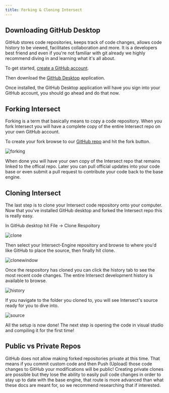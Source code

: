 ```yaml
---
title: Forking & Cloning Intersect
---
```


## Downloading GitHub Desktop

GitHub stores code repositories, keeps track of code changes, allows code history to be viewed, facilitates collaboration and more. It is a developers best friend and even if you're not familiar with git already we highly recommend diving in and learning what it's all about.

To get started, [create a GitHub account](https://github.com/join).

Then download the [GitHub Desktop](https://desktop.github.com/) application.

Once installed, the GitHub Desktop application will have you sign into your GitHub account, you should go ahead and do that now.

## Forking Intersect

Forking is a term that basically means to copy a code repository. When you fork Intersect you will have a complete copy of the entire Intersect repo on your own GitHub account.

To create your fork browse to our [GitHub repo](https://github.com/AscensionGameDev/Intersect-Engine) and hit the fork button.

![forking](https://www.ascensiongamedev.com/resources/filehost/209a31015a60ae45664c25e82d17b688.png)

When done you will have your own copy of the Intersect repo that remains linked to the offical repo. Later you can pull official updates into your code base or even submit a pull request to contribute your code back to the base engine.

## Cloning Intersect

The last step is to clone your Intersect code repository onto your computer. Now that you've installed GitHub desktop and forked the Intersect repo this is really easy.

In GitHub desktop hit File -> Clone Respoitory

![clone](https://www.ascensiongamedev.com/resources/filehost/0af5968fd1c76523d47008fad2995e03.png)

Then select your Intersect-Engine repository and browse to where you'd like GitHub to place the source, then finally hit clone.

![clonewindow](https://www.ascensiongamedev.com/resources/filehost/995b88e52387640a3737a6ac8038234a.png)

Once the respository has cloned you can click the history tab to see the most recent code changes. The entire Intersect development history is available to browse.

![history](https://www.ascensiongamedev.com/resources/filehost/7016abaea36e72a6bcf00a6b6a3b9b3e.png)

If you navigate to the folder you cloned to, you will see Intersect's source ready for you to dive into.

![source](https://www.ascensiongamedev.com/resources/filehost/34775c4d0e6b0359eb1aa908eb4a228d.png)

All the setup is now done! The next step is opening the code in visual studio and compiling it for the first time!

## Public vs Private Repos

GitHub does not allow making forked repositories private at this time. That means if you commit custom code and then Push (Upload) those code changes to GitHub your modifications will be public! Creating private clones are possible but they lose the ability to easily pull code changes in order to stay up to date with the base engine, that route is more advanced than what these docs are meant for, so we recommend researching that if interested.
